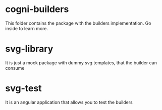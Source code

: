# cogni-builders

This folder contains the package with the builders implementation. Go inside to learn more.

# svg-library

It is just a mock package with dummy svg templates, that the builder can consume

# svg-test

It is an angular application that allows you to test the builders